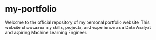 # my-portfolio
Welcome to the official repository of my personal portfolio website. This website showcases my skills, projects, and experience as a Data Analyst and aspiring Machine Learning Engineer.
